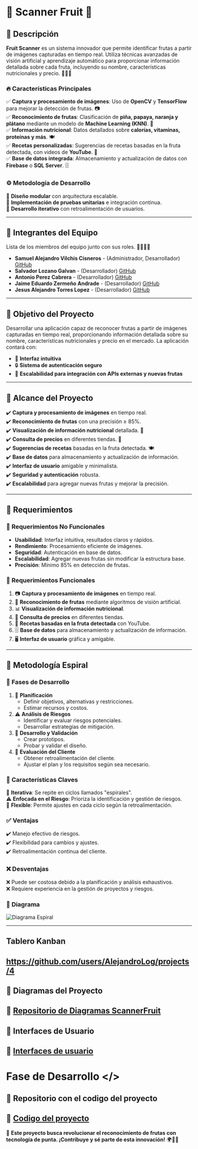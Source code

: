 # 🍎 Scanner Fruit 🍌

## 📌 Descripción
**Fruit Scanner** es un sistema innovador que permite identificar frutas a partir de imágenes capturadas en tiempo real. Utiliza técnicas avanzadas de visión artificial y aprendizaje automático para proporcionar información detallada sobre cada fruta, incluyendo su nombre, características nutricionales y precio. 🍍🍊🥭

### 🔥 Características Principales
✅ **Captura y procesamiento de imágenes**: Uso de **OpenCV** y **TensorFlow** para mejorar la detección de frutas. 📷  
✅ **Reconocimiento de frutas**: Clasificación de **piña, papaya, naranja y plátano** mediante un modelo de **Machine Learning (KNN)**. 🧠  
✅ **Información nutricional**: Datos detallados sobre **calorías, vitaminas, proteínas y más**. 🍽️  
✅ **Recetas personalizadas**: Sugerencias de recetas basadas en la fruta detectada, con videos de **YouTube**. 🎥  
✅ **Base de datos integrada**: Almacenamiento y actualización de datos con **Firebase** o **SQL Server**. 🗄️  

### ⚙️ Metodología de Desarrollo
🔹 **Diseño modular** con arquitectura escalable.  
🔹 **Implementación de pruebas unitarias** e integración continua.  
🔹 **Desarrollo iterativo** con retroalimentación de usuarios.  

---

## 👥 Integrantes del Equipo
Lista de los miembros del equipo junto con sus roles. 👨‍💻👩‍💻

- **Samuel Alejandro Vilchis Cisneros** - (Administrador, Desarrollador) [GitHub](https://github.com/AlejandroLog)  
- **Salvador Lozano Galvan** - (Desarrollador) [GitHub](https://github.com/LOGAS-7)  
- **Antonio Perez Cabrera** - (Desarrollador) [GitHub](https://github.com/antonio-pcabrera)  
- **Jaime Eduardo Zermeño Andrade** - (Desarrollador) [GitHub](https://github.com/jaimeZ-code)  
- **Jesus Alejandro Torres Lopez** - (Desarrollador) [GitHub](https://github.com/jesto32)  

---

## 🎯 Objetivo del Proyecto
Desarrollar una aplicación capaz de reconocer frutas a partir de imágenes capturadas en tiempo real, proporcionando información detallada sobre su nombre, características nutricionales y precio en el mercado. La aplicación contará con:  
- 📱 **Interfaz intuitiva**  
- 🔒 **Sistema de autenticación seguro**  
- 🔄 **Escalabilidad para integración con APIs externas y nuevas frutas**  

---

## 📌 Alcance del Proyecto
✔️ **Captura y procesamiento de imágenes** en tiempo real.  
✔️ **Reconocimiento de frutas** con una precisión ≥ 85%.  
✔️ **Visualización de información nutricional** detallada. 🍏  
✔️ **Consulta de precios** en diferentes tiendas. 🏪  
✔️ **Sugerencias de recetas** basadas en la fruta detectada. 🍽️  
✔️ **Base de datos** para almacenamiento y actualización de información.  
✔️ **Interfaz de usuario** amigable y minimalista.  
✔️ **Seguridad y autenticación** robusta.  
✔️ **Escalabilidad** para agregar nuevas frutas y mejorar la precisión.  

---

## 📌 Requerimientos

### 🔹 **Requerimientos No Funcionales**
- **Usabilidad**: Interfaz intuitiva, resultados claros y rápidos.  
- **Rendimiento**: Procesamiento eficiente de imágenes.  
- **Seguridad**: Autenticación en base de datos.  
- **Escalabilidad**: Agregar nuevas frutas sin modificar la estructura base.  
- **Precisión**: Mínimo 85% en detección de frutas.  

### 🔹 **Requerimientos Funcionales**
1. 📷 **Captura y procesamiento de imágenes** en tiempo real.  
2. 🍊 **Reconocimiento de frutas** mediante algoritmos de visión artificial.  
3. 📊 **Visualización de información nutricional**.  
4. 🛒 **Consulta de precios** en diferentes tiendas.  
5. 🎥 **Recetas basadas en la fruta detectada** con YouTube.  
6. 🗄️ **Base de datos** para almacenamiento y actualización de información.  
7. 🖥️ **Interfaz de usuario** gráfica y amigable.  

---

## 🔄 Metodología Espiral

### 📌 **Fases de Desarrollo**
1. 📌 **Planificación**  
   - Definir objetivos, alternativas y restricciones.  
   - Estimar recursos y costos.  
2. ⚠️ **Análisis de Riesgos**  
   - Identificar y evaluar riesgos potenciales.  
   - Desarrollar estrategias de mitigación.  
3. 🔧 **Desarrollo y Validación**  
   - Crear prototipos.  
   - Probar y validar el diseño.  
4. 💬 **Evaluación del Cliente**  
   - Obtener retroalimentación del cliente.  
   - Ajustar el plan y los requisitos según sea necesario.  

### 📌 **Características Claves**
🔄 **Iterativa**: Se repite en ciclos llamados "espirales".  
⚠️ **Enfocada en el Riesgo**: Prioriza la identificación y gestión de riesgos.  
🔧 **Flexible**: Permite ajustes en cada ciclo según la retroalimentación.  

### ✅ **Ventajas**
✔️ Manejo efectivo de riesgos.  
✔️ Flexibilidad para cambios y ajustes.  
✔️ Retroalimentación continua del cliente.  

### ❌ **Desventajas**
❌ Puede ser costosa debido a la planificación y análisis exhaustivos.  
❌ Requiere experiencia en la gestión de proyectos y riesgos.  

### 📌 **Diagrama**
![Diagrama Espiral](https://github.com/AlejandroLog/IndividualReadme/blob/8a2c557a679777c5c5809d7800d91a8dc835711e/espiral.jpg)  

---
## Tablero Kanban
https://github.com/users/AlejandroLog/projects/4
---

## 📝 Diagramas del Proyecto
📌 [Repositorio de Diagramas ScannerFruit](https://github.com/AlejandroLog/DiagramasScannerFruit)  
---

## 📝 Interfaces de Usuario
📌 [Interfaces de usuario](https://github.com/AlejandroLog/Interfaces_Fruit)
---

# Fase de Desarrollo </>

## 📝 Repositorio con el codigo del proyecto
📌 [Codigo del proyecto](https://github.com/AlejandroLog/FruitScannerCode)  
---

🚀 **Este proyecto busca revolucionar el reconocimiento de frutas con tecnología de punta. ¡Contribuye y sé parte de esta innovación!** 🌍🍎🤖

